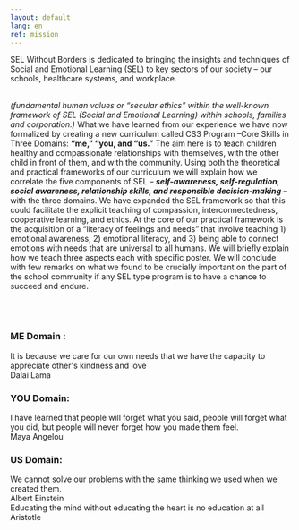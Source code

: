 ```yaml
---
layout: default
lang: en
ref: mission
---
```


<!-- <div class="box">
<div>Institute of Social and Emotional Education</div>
<h2>Better understanding.<br/>
Better learning. Better living.</h2>
</div>

<div class="quote-container">
<span class="quote">
Empathy, Compassion, Gratitude, & Interconnectedness leads to... Healthy Relationships,
Engaged Citizenship and Embracing Shared Common Humanity
</span>
</div> -->

<p>
SEL Without Borders is dedicated to bringing the insights and techniques of Social and Emotional Learning (SEL) to key sectors of our society – our schools, healthcare systems, and workplace.<br/><br/>

<i>(fundamental human values or “secular ethics” within the well-known framework of SEL (Social and Emotional Learning) within schools, families and corporation.)</i> What we have learned from our experience we have now formalized by creating a new curriculum called CS3 Program –Core Skills in Three Domains: <b>“me,” “you, and “us.”</b> The aim here is to teach children healthy and compassionate relationships with themselves, with the other child in front of them, and with the community. Using both the theoretical and practical frameworks of our curriculum we will explain how we correlate the five components of SEL – <b><i>self-awareness, self-regulation, social awareness, relationship skills, and responsible decision-making</i></b> – with the three domains. We have expanded the SEL framework so that this could facilitate the explicit teaching of compassion, interconnectedness, cooperative learning, and ethics. At the core of our practical framework is the acquisition of a “literacy of feelings and needs” that involve teaching 1) emotional awareness, 2) emotional literacy, and 3) being able to connect emotions with needs that are universal to all humans. We will briefly explain how we teach three aspects each with specific poster. We will conclude with few remarks on what we found to be crucially important on the part of the school community if any SEL type program is to have a chance to succeed and endure.
</p>

<br/><br/>

<div class="quote-container">
<h3>ME Domain :</h3>
<span class="quote">
It is because we care for our own needs that we have the capacity to appreciate other's kindness and love
</span>
<div class="author">Dalai Lama</div>
</div>

<div class="quote-container">
<h3>YOU Domain:</h3>
<span class="quote">
I have learned that people will forget what you said, people will forget what you did, but people will never forget how you made them feel.
</span>
<div class="author">Maya Angelou</div>
</div>

<div class="quote-container">
<h3>US Domain:</h3>
<span class="quote">
We cannot solve our problems with the same thinking we used when we created them.
</span>
<div class="author">Albert Einstein</div>

<span class="quote">
Educating the mind without educating the heart is no education at all
</span>
<div class="author">Aristotle</div>
</div>
